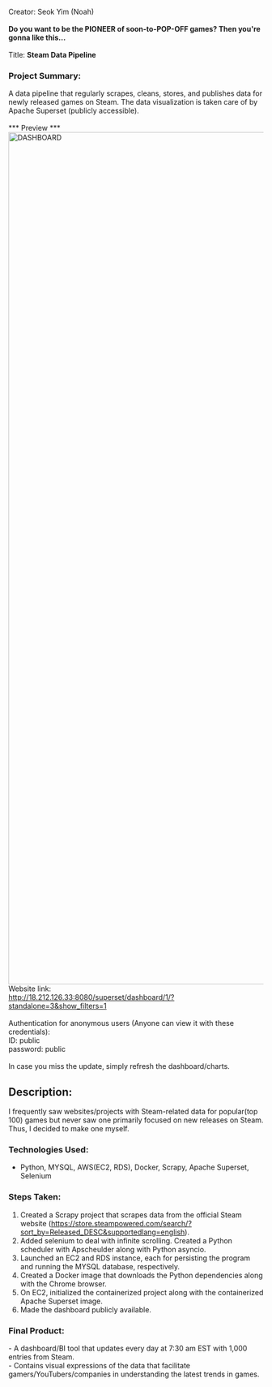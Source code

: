 Creator: Seok Yim (Noah)
<br><br>
<strong>Do you want to be the PIONEER of soon-to-POP-OFF games? Then you're gonna like this...</strong>
<br><br>
Title: <strong>Steam Data Pipeline</strong>
<br>
### Project Summary: 
A data pipeline that regularly scrapes, cleans, stores, and publishes data for newly released games on Steam. The data visualization is taken care of by Apache Superset (publicly accessible).
<br><br>
*** Preview ***<br>
<img width="1680" alt="DASHBOARD" src="https://github.com/seokyim8/Steam_data_pipeline/assets/49558316/3a67cccb-c57c-439a-9f32-b2d0e6acaad2">
<br>
Website link:<br>
http://18.212.126.33:8080/superset/dashboard/1/?standalone=3&show_filters=1
<br><br>
Authentication for anonymous users (Anyone can view it with these credentials):<br>
ID: public<br>
password: public<br>
<br>
In case you miss the update, simply refresh the dashboard/charts.
<br>
## Description:
I frequently saw websites/projects with Steam-related data for popular(top 100) games but never saw one primarily focused on new releases on Steam. Thus, I decided to make one myself.
### Technologies Used:
- Python, MYSQL, AWS(EC2, RDS), Docker, Scrapy, Apache Superset, Selenium
### Steps Taken:
1) Created a Scrapy project that scrapes data from the official Steam website (https://store.steampowered.com/search/?sort_by=Released_DESC&supportedlang=english).
2) Added selenium to deal with infinite scrolling. Created a Python scheduler with Apscheulder along with Python asyncio.
3) Launched an EC2 and RDS instance, each for persisting the program and running the MYSQL database, respectively.
4) Created a Docker image that downloads the Python dependencies along with the Chrome browser.
5) On EC2, initialized the containerized project along with the containerized Apache Superset image.
6) Made the dashboard publicly available.

<h3>Final Product:</h3>
- A dashboard/BI tool that updates every day at 7:30 am EST with 1,000 entries from Steam.<br>
- Contains visual expressions of the data that facilitate gamers/YouTubers/companies in understanding the latest trends in games.
